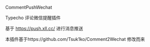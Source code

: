 CommentPushWechat

Typecho 评论微信提醒插件

基于 https://push.xll.cc/ 进行消息推送

本插件基于https://github.com/Tsuk1ko/Comment2Wechat 修改而来







